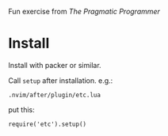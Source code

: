 Fun exercise from *The Pragmatic Programmer*

# Install

Install with packer or similar.

Call `setup` after installation. e.g.:
```
.nvim/after/plugin/etc.lua
```
put this:
```
require('etc').setup()
```

